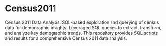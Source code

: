 # Census2011
Census 2011 Data Analysis: SQL-based exploration and querying of census data for demographic insights. 
Leveraged SQL queries to extract, transform, and analyze key demographic trends. 
This repository provides SQL scripts and results for a comprehensive Census 2011 data analysis.
